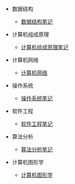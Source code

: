 - 数据结构
  - [数据结构笔记](docs/笔记/408+/数据结构.md)

- 计算机组成原理
  - [计算机组成原理笔记](docs/笔记/408+/计算机组成原理.md)

- 计算机网络
  - [计算机网络](docs/笔记/408+/计算机网络.md)

- 操作系统
  - [操作系统笔记](docs/笔记/408+/操作系统.md)

- 软件工程
  - [软件工程笔记](docs/笔记/408+/软件工程.md)

- 算法分析
  - [算法分析笔记](docs/笔记/408+/算法分析.md)
  
- 计算机图形学
  - [计算机图形学](docs/笔记/408+/计算机图形学.md)

